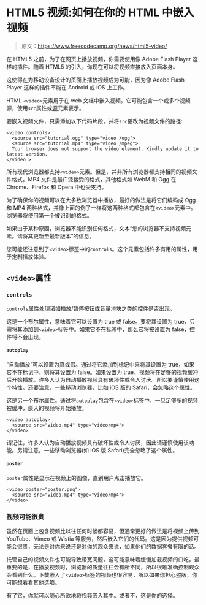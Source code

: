 # HTML5 视频:如何在你的 HTML 中嵌入视频

> 原文：<https://www.freecodecamp.org/news/html5-video/>

在 HTML5 之前，为了在网页上播放视频，你需要使用像 Adobe Flash Player 这样的插件。随着 HTML5 的引入，你现在可以将视频直接放入页面本身。

这使得在为移动设备设计的页面上播放视频成为可能，因为像 Adobe Flash Player 这样的插件不能在 Android 或 iOS 上工作。

HTML `<video>`元素用于在 web 文档中嵌入视频。它可能包含一个或多个视频源，使用`src`属性或[源](https://developer.mozilla.org/en-US/docs/Web/HTML/Element/source)元素表示。

要嵌入视频文件，只需添加以下代码片段，并将`src`更改为视频文件的路径:

```
<video controls>
  <source src="tutorial.ogg" type="video /ogg">
  <source src="tutorial.mp4" type="video /mpeg">
  Your browser does not support the video element. Kindly update it to latest version.
</video >
```

所有现代浏览器都支持`<video>`元素。但是，并非所有浏览器都支持相同的视频文件格式。MP4 文件是最广泛接受的格式，其他格式如 WebM 和 Ogg 在 Chrome、Firefox 和 Opera 中也受支持。

为了确保你的视频可以在大多数浏览器中播放，最好的做法是将它们编码成 Ogg 和 MP4 两种格式，并像上面的例子一样将这两种格式都包含在`<video>`元素中。浏览器将使用第一个被识别的格式。

如果由于某种原因，浏览器不能识别任何格式，文本“您的浏览器不支持视频元素。请将其更新至最新版本”的信息。

您可能还注意到了`<video>`标签中的`controls`。这个元素包括许多有用的属性，用于定制播放体验。

## `<video>`属性

### `controls`

`controls`属性处理诸如播放/暂停按钮或音量滑块之类的控件是否出现。

这是一个布尔属性，意味着它可以设置为 true 或 false。要将其设置为 true，只需将其添加到`<video>`标签中。如果它不在标签中，那么它将被设置为 false，控件将不会出现。

#### `autoplay`

“自动播放”可以设置为真或假。通过将它添加到标记中来将其设置为 true，如果它不在标记中，则将其设置为 false。如果设置为 true，视频将在足够的视频缓冲后开始播放。许多人认为自动播放视频具有破坏性或令人讨厌。所以要谨慎使用这个特性。还要注意，一些移动浏览器，比如 iOS 版的 Safari，会忽略这个属性。

这是另一个布尔属性。通过将`autoplay`包含在`<video>`标签中，一旦足够多的视频被缓冲，嵌入的视频将开始播放。

```
<video autoplay>
  <source src="video.mp4" type="video/mp4">
</video> 
```

请记住，许多人认为自动播放视频具有破坏性或令人讨厌，因此请谨慎使用该功能。另请注意，一些移动浏览器(如 iOS 版 Safari)完全忽略了这个属性。

#### `poster`

`poster`属性是显示在视频上的图像，直到用户点击播放它。

```
<video poster="poster.png">
  <source src="video.mp4" type="video/mp4">
</video>
```

### 视频可能很贵

虽然在页面上包含视频比以往任何时候都容易，但通常更好的做法是将视频上传到 YouTube、Vimeo 或 Wistia 等服务，然后嵌入它们的代码。这是因为提供视频可能会很贵，无论是对你来说还是对你的观众来说，如果他们的数据套餐有限的话。

托管自己的视频文件也可能导致带宽问题，这可能意味着缓慢加载视频的口吃。最重要的是，在播放视频时，浏览器的质量往往会有所不同，所以很难准确控制观众会看到什么。下载嵌入了`<video>`标签的视频也很容易，所以如果你担心盗版，你可能想看看其他选项。

有了它，你就可以随心所欲地将视频嵌入其中。或者不，这是你的选择。